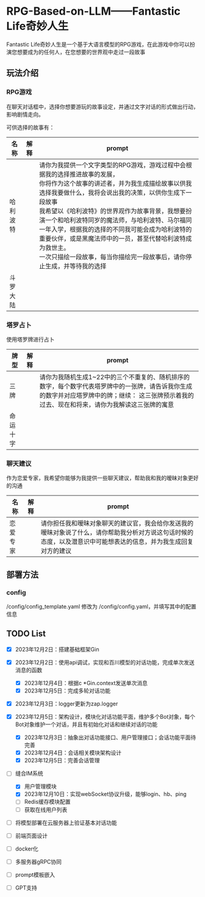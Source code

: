 # RPG-Based-on-LLM——Fantastic Life奇妙人生
Fantastic Life奇妙人生是一个基于大语言模型的RPG游戏，在此游戏中你可以扮演您想要成为的任何人，在您想要的世界观中走过一段故事


## 玩法介绍

### RPG游戏
在聊天对话框中，选择你想要游玩的故事设定，并通过文字对话的形式做出行动，影响剧情走向。

可供选择的故事有：

| 名称     | 解释 | prompt                                                                                                                                                                                                                                                                                                                                                                                                                                                                                            |
| ---------- | ------ | --------------------------------------------------------------------------------------------------------------------------------------------------------------------------------------------------------------------------------------------------------------------------------------------------------------------------------------------------------------------------------------------------------------------------------------------------------------------------------------------------- |
| 哈利波特 |      | 请你为我提供一个文字类型的RPG游戏，游戏过程中会根据我的选择推进故事的发展，<br />你将作为这个故事的讲述者，并为我生成描绘故事以供我选择我要做什么，我将会说出我的决策，以供你生成下一段故事<br />我希望以《哈利波特》的世界观作为故事背景，我想要扮演一个和哈利波特同岁的魔法师，与哈利波特、马尔福同一年入学，根据我的选择的不同我可能会成为哈利波特的重要伙伴，或是黑魔法师中的一员，甚至代替哈利波特成为救世主。<br />一次只描绘一段故事，每当你描绘完一段故事后，请你停止生成，并等待我的选择 |
| 斗罗大陆 |      |                                                                                                                                                                                                                                                                                                                                                                                                                                                                                                   |

### 塔罗占卜
使用塔罗牌进行占卜

| 牌型   | 解释 | prompt                                                                                        |
|------| ------ |-----------------------------------------------------------------------------------------------|
| 三牌   |      | 请你为我随机生成1~22中的三个不重复的、随机排序的数字，每个数字代表塔罗牌中的一张牌，请告诉我你生成的数字并对应塔罗牌中的牌；继续： 这三张牌预示着我的过去、现在和将来，请你为我解读这三张牌的寓意 |
| 命运十字 |      |                                                                                               |

### 聊天建议
作为恋爱专家，我希望你能够为我提供一些聊天建议，帮助我和我的暧昧对象更好的沟通


| 名称 | 解释 | prompt                                                                                        |
|----| ------ |-----------------------------------------------------------------------------------------------|
| 恋爱专家 |      | 请你担任我和暧昧对象聊天的建议官，我会给你发送我的暧昧对象说了什么，请你帮助我分析对方说这句话时候的态度，以及潜意识中可能想表达的信息，并为我生成回复对方的建议 |

## 部署方法

### config
/config/config_template.yaml 修改为 /config/config.yaml，并填写其中的配置信息



## TODO List

* [X] 2023年12月2日：搭建基础框架Gin
* [X] 2023年12月2日：使用api调试，实现和百川模型的对话功能，完成单次发送消息的函数
  * [X] 2023年12月4日：根据c *Gin.context发送单次消息
  * [X] 2023年12月5日：完成多轮对话功能
* [X] 2023年12月3日：logger更新为zap.logger
* [X] 2023年12月5日：架构设计，模块化对话功能平面，维护多个Bot对象，每个Bot对象维护一个对话，并且有初始化对话和继续对话的功能
  * [X] 2023年12月3日：抽象出对话功能接口、用户管理接口；会话功能平面待完善
  * [X] 2023年12月4日：会话相关模块架构设计
  * [X] 2023年12月5日：完善会话管理
* [ ] 缝合IM系统
  * [X] 用户管理模块
  * [X] 2023年12月10日：实现webSocket协议升级，能够login、hb、ping
  * [ ] Redis缓存模块配置
  * [ ] 获取在线用户列表
* [ ] 将模型部署在云服务器上验证基本对话功能
* [ ] 前端页面设计
* [ ] docker化
* [ ] 多服务器gRPC协同
* [ ] prompt模板嵌入
* [ ] GPT支持


